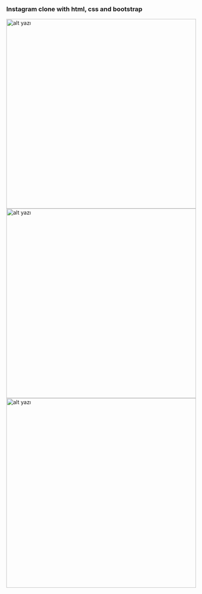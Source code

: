 ### Instagram clone with html, css and bootstrap

<img src="../project-images/homepage.png" alt="alt yazı" width="500">
<img src="../project-images/login.png" alt="alt yazı" width="500">
<img src="../project-images/register.png" alt="alt yazı" width="500">
